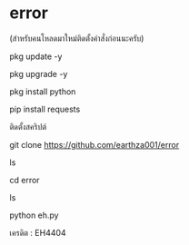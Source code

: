 # error

(สำหรับคนโหลดมาใหม่ติดตั้งคำสั่งก่อนนะครับ)

pkg update -y

pkg upgrade -y

pkg install python

pip install requests

ติดตั้งสคริปต์

git clone https://github.com/earthza001/error

ls

cd error

ls

python eh.py

เครดิต : EH4404
